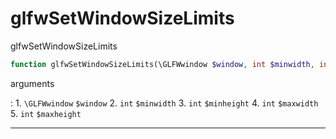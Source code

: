 # glfwSetWindowSizeLimits
glfwSetWindowSizeLimits

```php
function glfwSetWindowSizeLimits(\GLFWwindow $window, int $minwidth, int $minheight, int $maxwidth, int $maxheight) : void
```



arguments

:    1. `\GLFWwindow` `$window` 
    2. `int` `$minwidth` 
    3. `int` `$minheight` 
    4. `int` `$maxwidth` 
    5. `int` `$maxheight` 



---
     